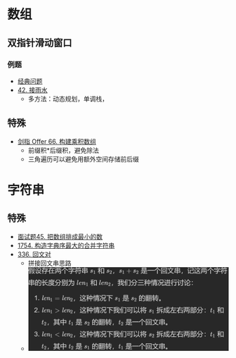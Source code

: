# 数组
## 双指针滑动窗口
### 例题
- [经典问题](https://leetcode.cn/problems/subarrays-with-k-different-integers/solution/k-ge-bu-tong-zheng-shu-de-zi-shu-zu-by-l-ud34/)
- [42. 接雨水](https://leetcode.cn/problems/trapping-rain-water/)
  - 多方法：动态规划，单调栈，
## 特殊
- [剑指 Offer 66. 构建乘积数组](https://leetcode.cn/problems/gou-jian-cheng-ji-shu-zu-lcof/)
    - 前缀积*后缀积，避免除法
    - 三角遍历可以避免用额外空间存储前后缀


# 字符串
## 特殊
- [面试题45. 把数组排成最小的数](https://leetcode.cn/problems/ba-shu-zu-pai-cheng-zui-xiao-de-shu-lcof/)
- [1754. 构造字典序最大的合并字符串](https://leetcode.cn/problems/largest-merge-of-two-strings/)
- [336. 回文对](https://leetcode.cn/problems/palindrome-pairs/)
  - 拼接回文串思路
  - <img src="../media/huiwen.png" style="zoom:67%;" />